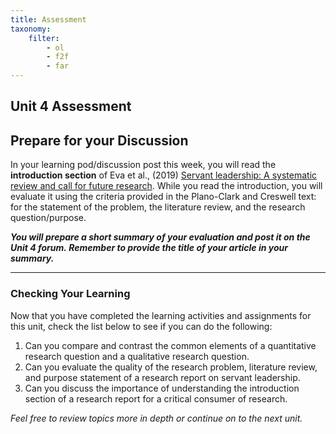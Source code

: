 ```yaml
---
title: Assessment
taxonomy:
    filter:
        - ol
        - f2f
        - far
---
```


## Unit 4 Assessment

## Prepare for your Discussion

In your learning pod/discussion post this week, you will read the **introduction section** of Eva et al., (2019) [Servant leadership: A systematic review and call for future research](https://doi.org/10.1016/j.leaqua.2018.07.004).  While you read the introduction, you will evaluate it using the criteria provided in the Plano-Clark and Creswell text: for the statement of the problem, the literature review, and the research question/purpose.

**_You will prepare a short summary of your evaluation and post it on the Unit 4 forum._ _Remember to provide the title of your article in your summary._**

---

### **Checking Your Learning** 

Now that you have completed the learning activities and assignments for this unit, check the list below to see if you can do the following:

1. Can you compare and contrast the common elements of a quantitative research question and a qualitative research question.
2. Can you evaluate the quality of the research problem, literature review, and purpose statement of a     research report on servant leadership.
3. Can you discuss the importance of understanding the introduction section of a research report for a     critical consumer of research.

_Feel free to review topics more in depth or continue on to the next unit._